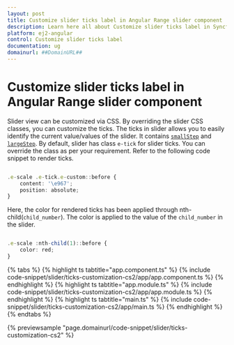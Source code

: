 ```yaml
---
layout: post
title: Customize slider ticks label in Angular Range slider component | Syncfusion
description: Learn here all about Customize slider ticks label in Syncfusion Angular Range slider component of Syncfusion Essential JS 2 and more.
platform: ej2-angular
control: Customize slider ticks label 
documentation: ug
domainurl: ##DomainURL##
---
```


# Customize slider ticks label in Angular Range slider component

Slider view can be customized via CSS. By overriding the slider CSS classes, you can customize the
ticks. The ticks in slider allows you to easily identify the current value/values of the slider. It
contains [`smallStep`](https://ej2.syncfusion.com/angular/documentation/api/slider/ticksData/#smallstep)
and [`largeStep`](https://ej2.syncfusion.com/angular/documentation/api/slider/ticksData/#largestep). By
default, slider has class `e-tick` for slider ticks. You can override the class as per your requirement.
Refer to the following code snippet to render ticks.

```typescript

.e-scale .e-tick.e-custom::before {
    content: '\e967';
    position: absolute;
}

```

Here, the color for rendered ticks has been applied through nth-child(`child_number`). The color is
applied to the value of the `child_number` in the slider.

```typescript

.e-scale :nth-child(1)::before {
    color: red;
}

```

{% tabs %}
{% highlight ts tabtitle="app.component.ts" %}
{% include code-snippet/slider/ticks-customization-cs2/app/app.component.ts %}
{% endhighlight %}
{% highlight ts tabtitle="app.module.ts" %}
{% include code-snippet/slider/ticks-customization-cs2/app/app.module.ts %}
{% endhighlight %}
{% highlight ts tabtitle="main.ts" %}
{% include code-snippet/slider/ticks-customization-cs2/app/main.ts %}
{% endhighlight %}
{% endtabs %}
  
{% previewsample "page.domainurl/code-snippet/slider/ticks-customization-cs2" %}
